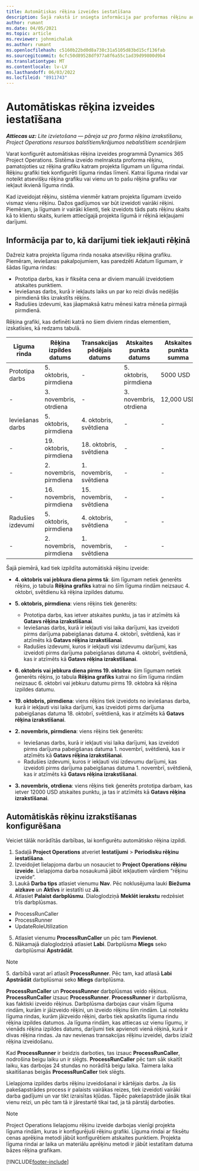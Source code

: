 ```yaml
---
title: Automātiskas rēķina izveides iestatīšana
description: Šajā rakstā ir sniegta informācija par proformas rēķinu automātiskās izveides iestatīšanu un konfigurēšanu.
author: rumant
ms.date: 04/05/2021
ms.topic: article
ms.reviewer: johnmichalak
ms.author: rumant
ms.openlocfilehash: c5160b22bd0d8a738c31a5105d83bd15cf136fab
ms.sourcegitcommit: 6cfc50d89528df977a8f6a55c1ad39d99800d9b4
ms.translationtype: MT
ms.contentlocale: lv-LV
ms.lasthandoff: 06/03/2022
ms.locfileid: "8911743"
---
```

# <a name="set-up-automatic-invoice-creation"></a>Automātiskas rēķina izveides iestatīšana 
 
_**Attiecas uz:** Lite izvietošana — pāreja uz pro forma rēķina izrakstīšanu, Project Operations resursos balstītiem/krājumos nebalstītiem scenārijiem_

Varat konfigurēt automātiskas rēķina izveides programmā Dynamics 365 Project Operations. Sistēma izveido melnraksta proforma rēķinu, pamatojoties uz rēķina grafiku katram projekta līgumam un līguma rindai. Rēķinu grafiki tiek konfigurēti līguma rindas līmenī. Katrai līguma rindai var noteikt atsevišķu rēķina grafiku vai vienu un to pašu rēķina grafiku var iekļaut ikvienā līguma rindā.

Kad izveidojat rēķinu, sistēma vienmēr katram projekta līgumam izveido vismaz vienu rēķinu. Dažos gadījumos var būt izveidoti vairāki rēķini. Piemēram, ja līgumam ir vairāki klienti, tiek izveidots tāds pats rēķinu skaits kā to klientu skaits, kuriem attiecīgajā projekta līgumā ir rēķinā iekļaujami darījumi.

## <a name="understand-how-transactions-are-included-on-an-invoice"></a>Informācija par to, kā darījumi tiek iekļauti rēķinā 

Dažreiz katra projekta līguma rinda nosaka atsevišķu rēķina grafiku. Piemēram, ieviešanas pakalpojumiem, kas paredzēti Adatum līgumam, ir šādas līguma rindas:

- Prototipa darbs, kas ir fiksēta cena ar diviem manuāli izveidotiem atskaites punktiem.
- Ieviešanas darbs, kurā ir iekļauts laiks un par ko reizi divās nedēļās pirmdienā tiks izrakstīts rēķins.
- Radušies izdevumi, kas jāapmaksā katru mēnesi katra mēneša pirmajā pirmdienā.

Rēķina grafiki, kas definēti katrā no šiem diviem rindas elementiem, izskatīsies, kā redzams tabulā.

| Līguma rinda | Rēķina izpildes datums | Transakcijas pēdējais datums | Atskaites punkta datums | Atskaites punkta summa |
| --- | --- | --- | --- | --- |
| Prototipa darbs | 5. oktobris, pirmdiena | - | 5. oktobris, pirmdiena | 5000 USD |
| - | 3. novembris, otrdiena | - | 3. novembris, otrdiena | 12,000 USD |
| Ieviešanas darbs | 5. oktobris, pirmdiena | 4. oktobris, svētdiena | - | - |
| - | 19. oktobris, pirmdiena | 18. oktobris, svētdiena | - | - |
| - | 2. novembris, pirmdiena | 1. novembris, svētdiena | - | - |
| - | 16. novembris, pirmdiena | 15. novembris, svētdiena | - | - |
| Radušies izdevumi | 5. oktobris, pirmdiena | 4. oktobris, svētdiena | - | - |
| - | 2. novembris, pirmdiena | 1. novembris, svētdiena | - | - |

Šajā piemērā, kad tiek izpildīta automātiskā rēķinu izveide:

- **4. oktobris vai jebkura diena pirms tā**: šim līgumam netiek ģenerēts rēķins, jo tabula **Rēķina grafiks** katrai no šīm līguma rindām neizsauc 4. oktobri, svētdienu kā rēķina izpildes datumu.
- **5. oktobris, pirmdiena**: viens rēķins tiek ģenerēts:

    - Prototipa darbs, kas ietver atskaites punktu, ja tas ir atzīmēts kā **Gatavs rēķina izrakstīšanai**.
    - Ieviešanas darbs, kurā ir iekļauti visi laika darījumi, kas izveidoti pirms darījuma pabeigšanas datuma 4. oktobrī, svētdienā, kas ir atzīmēts kā **Gatavs rēķina izrakstīšanai**.
    - Radušies izdevumi, kuros ir iekļauti visi izdevumu darījumi, kas izveidoti pirms darījuma pabeigšanas datuma 4. oktobrī, svētdienā, kas ir atzīmēts kā **Gatavs rēķina izrakstīšanai**.
  
- **6. oktobris vai jebkura diena pirms 19. oktobra**: šim līgumam netiek ģenerēts rēķins, jo tabula **Rēķina grafiks** katrai no šīm līguma rindām neizsauc 6. oktobri vai jebkuru datumu pirms 19. oktobra kā rēķina izpildes datumu.
- **19. oktobris, pirmdiena**: viens rēķins tiek izveidots no ieviešanas darba, kurā ir iekļauti visi laika darījumi, kas izveidoti pirms darījuma pabeigšanas datuma 18. oktobrī, svētdienā, kas ir atzīmēts kā **Gatavs rēķina izrakstīšanai**.
- **2. novembris, pirmdiena**: viens rēķins tiek ģenerēts:

    - Ieviešanas darbs, kurā ir iekļauti visi laika darījumi, kas izveidoti pirms darījuma pabeigšanas datuma 1. novembrī, svētdienā, kas ir atzīmēts kā **Gatavs rēķina izrakstīšanai**.
    - Radušies izdevumi, kuros ir iekļauti visi izdevumu darījumi, kas izveidoti pirms darījuma pabeigšanas datuma 1. novembrī, svētdienā, kas ir atzīmēts kā **Gatavs rēķina izrakstīšanai**.

- **3. novembris, otrdiena**: viens rēķins tiek ģenerēts prototipa darbam, kas ietver 12000 USD atskaites punktu, ja tas ir atzīmēts kā **Gatavs rēķina izrakstīšanai**.

## <a name="configure-automatic-invoicing"></a>Automātiskās rēķinu izrakstīšanas konfigurēšana

Veiciet tālāk norādītās darbības, lai konfigurētu automātisko rēķina izpildi.

1. Sadaļā **Project Operations** atveriet **Iestatījumi** > **Periodisku rēķinu iestatīšana**.
2. Izveidojiet lielapjoma darbu un nosauciet to **Project Operations rēķinu izveide**. Lielapjoma darba nosaukumā jābūt iekļautiem vārdiem “rēķinu izveide”.
3. Laukā **Darba tips** atlasiet vienumu **Nav**. Pēc noklusējuma lauki **Biežuma aizkave** un **Aktīvs** ir iestatīti uz **Jā**.
4. Atlasiet **Palaist darbplūsmu**. Dialoglodziņā **Meklēt ierakstu** redzēsiet trīs darbplūsmas.

- ProcessRunCaller
- ProcessRunner
- UpdateRoleUtilization

5. Atlasiet vienumu **ProcessRunCaller** un pēc tam **Pievienot**.
6. Nākamajā dialoglodziņā atlasiet **Labi**. Darbplūsma **Miegs** seko darbplūsmai **Apstrādāt**. 

> [!NOTE]
> 5. darbībā varat arī atlasīt **ProcessRunner**. Pēc tam, kad atlasā **Labi** **Apstrādāt** darbplūsmai seko **Miegs** darbplūsma.

**ProcessRunCaller** un **ProcessRunner** darbplūsmas veido rēķinus. **ProcessRunCaller** izsauc **ProcessRunner**. **ProcessRunner** ir darbplūsma, kas faktiski izveido rēķinus. Darbplūsma darbojas caur visām līguma rindām, kurām ir jāizveido rēķini, un izveido rēķinu šīm rindām. Lai noteiktu līguma rindas, kurām jāizveido rēķini, darbs tiek apskatīts līguma rindu rēķina izpildes datumos. Ja līguma rindām, kas attiecas uz vienu līgumu, ir vienāds rēķina izpildes datums, darījumi tiek apvienoti vienā rēķinā, kurā ir divas rēķina rindas. Ja nav nevienas transakcijas rēķinu izveidei, darbs izlaiž rēķina izveidošanu.

Kad **ProcessRunner** ir beidzis darboties, tas izsauc **ProcessRunCaller**, nodrošina beigu laiku un ir slēgts. **ProcessRunCaller** pēc tam sāk skaitīt laiku, kas darbojas 24 stundas no norādītā beigu laika. Taimera laika skaitīšanas beigās **ProcessRunCaller** tiek slēgts.

Lielapjoma izpildes darbs rēķinu izveidošanai ir kārtējais darbs. Ja šis pakešapstrādes process ir palaists vairākas reizes, tiek izveidoti vairāki darba gadījumi un var tikt izraisītas kļūdas. Tāpēc pakešapstrāde jāsāk tikai vienu reizi, un pēc tam tā ir jārestartē tikai tad, ja tā pārstāj darboties.

> [!NOTE]
> Project Operations lielapjomu rēķinu izveide darbojas vienīgi projekta līguma rindām, kuras ir konfigurējuši rēķinu grafiki. Līguma rindai ar fiksētu cenas aprēķina metodi jābūt konfigurētiem atskaites punktiem. Projekta līguma rindai ar laika un materiālu aprēķinu metodi ir jābūt iestatītam datuma bāzes rēķina grafikam.


[!INCLUDE[footer-include](../../includes/footer-banner.md)]
